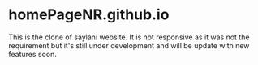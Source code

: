 # homePageNR.github.io
This is the clone of saylani website. It is not responsive as it was not the requirement but it's still under development and will be update with new features soon.
